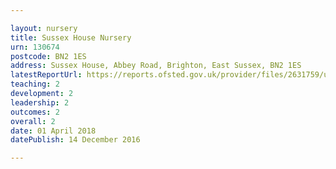 ```yaml
---

layout: nursery
title: Sussex House Nursery
urn: 130674
postcode: BN2 1ES
address: Sussex House, Abbey Road, Brighton, East Sussex, BN2 1ES
latestReportUrl: https://reports.ofsted.gov.uk/provider/files/2631759/urn/130674.pdf
teaching: 2
development: 2
leadership: 2
outcomes: 2
overall: 2
date: 01 April 2018 
datePublish: 14 December 2016

---
```

